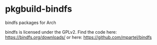 # pkgbuild-bindfs
bindfs packages for Arch

bindfs is licensed under the GPLv2. Find the code here: https://bindfs.org/downloads/ or here: https://github.com/mpartel/bindfs

